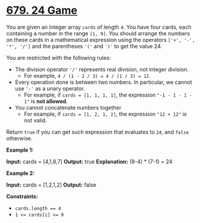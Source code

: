 # [679. 24 Game](https://leetcode.com/problems/24-game/)

You are given an integer array  `cards`  of length  `4`. You have four cards, each containing a number in the range  `[1, 9]`. You should arrange the numbers on these cards in a mathematical expression using the operators  `['+', '-', '*', '/']`  and the parentheses  `'('`  and  `')'`  to get the value 24.

You are restricted with the following rules:

-   The division operator  `'/'`  represents real division, not integer division.
    -   For example,  `4 / (1 - 2 / 3) = 4 / (1 / 3) = 12`.
-   Every operation done is between two numbers. In particular, we cannot use  `'-'`  as a unary operator.
    -   For example, if  `cards = [1, 1, 1, 1]`, the expression  `"-1 - 1 - 1 - 1"`  is  **not allowed**.
-   You cannot concatenate numbers together
    -   For example, if  `cards = [1, 2, 1, 2]`, the expression  `"12 + 12"`  is not valid.

Return  `true`  if you can get such expression that evaluates to  `24`, and  `false`  otherwise.

**Example 1:**

**Input:** cards = [4,1,8,7]
**Output:** true
**Explanation:** (8-4) * (7-1) = 24

**Example 2:**

**Input:** cards = [1,2,1,2]
**Output:** false

**Constraints:**

-   `cards.length == 4`
-   `1 <= cards[i] <= 9`
